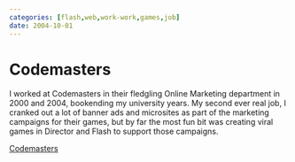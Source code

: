 ```yaml
---
categories: [flash,web,work-work,games,job]
date: 2004-10-01
---
```


# Codemasters

I worked at Codemasters in their fledgling Online Marketing department in 2000 and 2004, bookending my university years. My second ever real job, I cranked out a lot of banner ads and microsites as part of the marketing campaigns for their games, but by far the most fun bit was creating viral games in Director and Flash to support those campaigns.

[Codemasters](https://www.codemasters.com/)
